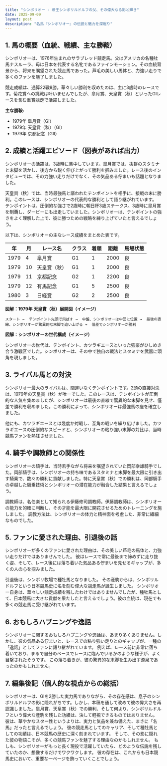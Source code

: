 ```yaml
---
title: "シンボリオー - 帝王シンボリルドルフの父、その偉大なる影と輝き"
date: 2025-09-09
layout: post
description: "名馬『シンボリオー』の伝説と魅力を深堀り"
---
```


## 1. 馬の概要（血統、戦績、主な勝鞍）

シンボリオーは、1976年生まれのサラブレッド競走馬。父はアメリカの名種牡馬ナスルーラ、母は日本を代表する名牝であるファインモーション。その血統背景から、将来を嘱望された競走馬であった。芦毛の美しい馬体と、力強い走りで多くのファンを魅了しました。

競走成績は、通算22戦8勝。華々しい勝利を収めたのは、主に3歳時のレースです。菊花賞への挑戦は叶いませんでしたが、皐月賞、天皇賞（秋）といったGIレースを含む重賞競走で活躍しました。

**主な勝鞍:**

* 1979年   皐月賞（GI）
* 1979年   天皇賞（秋）（GI）
* 1979年   京都記念（GII）


## 2. 成績と活躍エピソード（図表があれば出力）

シンボリオーの活躍は、3歳時に集中しています。皐月賞では、抜群のスタミナと末脚を活かし、後方から鋭く伸び上がって勝利を掴みました。レース後のインタビューでは、その力強い走りだけでなく、その気品ある佇まいも話題となりました。

天皇賞（秋）では、当時最強馬と謳われたテンポイントを相手に、接戦の末に勝利。このレースは、シンボリオーの代表的な勝利として語り継がれています。  テンポイントは、圧倒的な強さで2歳時に朝日杯3歳ステークス、3歳時に皐月賞を制覇し、ダービーにも出走していました。シンボリオーは、テンポイントの強さをよく理解した上で、彼に勝つための戦略を練り上げていたと言えるでしょう。

以下は、シンボリオーの主なレース成績をまとめた表です。

| 年 | 月 | レース名          | クラス | 着順 | 距離 | 馬場状態 |
|---|----|-----------------|-------|-----|------|----------|
| 1979 | 4 | 皐月賞          | G1    | 1   | 2000 | 良       |
| 1979 | 10| 天皇賞（秋）    | G1    | 1   | 2000 | 良       |
| 1979 | 11| 京都記念        | G2    | 1   | 2200 | 良       |
| 1979 | 12| 有馬記念        | G1    | 5   | 2500 | 良       |
| 1980 | 3 | 日経賞          | G2    | 2   | 2500 | 良       |


**図解：1979年 天皇賞（秋）展開図（イメージ）**

```
スタート →  テンポイント先頭で飛ばす →  中盤、シンボリオーは中団に位置 →  最後の直線、シンボリオーが驚異的な末脚で追い上げる →  僅差でシンボリオーが勝利
```

**図解：シンボリオーの世代構成（イメージ）**

シンボリオーの世代は、テンポイント、カツラギエースといった強豪がひしめき合う激戦区でした。シンボリオーは、その中で独自の戦法とスタミナを武器に頭角を現しました。


## 3. ライバル馬との対決

シンボリオー最大のライバルは、間違いなくテンポイントです。2頭の直接対決は、1979年の天皇賞（秋）が唯一でした。このレースは、テンポイントが圧倒的な人気を集めましたが、シンボリオーは最後の直線で驚異的な末脚を見せ、僅差で勝利を収めました。この勝利によって、シンボリオーは最強馬の座を確立しました。

他にも、カツラギエースとは幾度か対戦し、互角の戦いを繰り広げました。カツラギエースの圧倒的なスピードと、シンボリオーの粘り強い末脚の対比は、当時競馬ファンを熱狂させました。


## 4. 騎手や調教師との関係性

シンボリオーの騎手は、当時若手ながら将来を嘱望されていた岡部幸雄騎手でした。岡部騎手は、シンボリオーの持ち味であるスタミナと末脚を最大限に引き出す騎乗で、数々の勝利に貢献しました。特に天皇賞（秋）での勝利は、岡部騎手の卓越した騎乗技術とシンボリオーの潜在能力が融合した結果と言えるでしょう。

調教師は、名伯楽として知られる伊藤修司調教師。伊藤調教師は、シンボリオーの能力を的確に判断し、その才能を最大限に開花させるためのトレーニングを施しました。  調教方法は、シンボリオーの体力と精神面を考慮した、非常に繊細なものでした。


## 5. ファンに愛された理由、引退後の話

シンボリオーが多くのファンに愛された理由は、その美しい芦毛の馬体と、力強い走りだけではありませんでした。  彼はレースで常に最後まで諦めずに走り抜く姿、そして、レース後には落ち着いた気品ある佇まいを見せるギャップが、多くの人の心を掴みました。

引退後は、シンボリ牧場で種牡馬となりました。  その産駒からは、シンボリルドルフという日本競馬史に名を刻む偉大な競走馬が誕生しました。  シンボリオー自身は、華々しい競走成績を残したわけではありませんでしたが、種牡馬として、日本競馬に大きな貢献を果たしたと言えるでしょう。彼の血統は、現在でも多くの競走馬に受け継がれています。


## 6. おもしろハプニングや逸話

シンボリオーに関するおもしろハプニングや逸話は、あまり多くありません。しかし、彼の気品ある佇まいと、レースでの粘り強い走りとのギャップが、一種の「逸話」としてファンに語り継がれています。  例えば、レース前に非常に落ち着いており、まるで自分のペースでレースに臨んでいるかのような様子が、よく目撃されたそうです。  この落ち着きが、彼の驚異的な末脚を生み出す源泉であったのかもしれません。


## 7. 編集後記（個人的な視点からの総括）

シンボリオーは、GIを2勝した実力馬でありながら、その存在感は、息子のシンボリルドルフの影に隠れがちです。しかし、本稿を通して改めて彼の偉大さを再認識しました。皐月賞、天皇賞（秋）での勝利、そして何より、シンボリルドルフという偉大な産駒を残した功績は、決して軽視できるものではありません。  彼は、華やかなスター性というよりは、実力と気品を兼ね備えた、まさに「名馬」だったと言えるでしょう。  彼の競走馬としてのキャリア、そして種牡馬としての功績は、日本競馬の歴史に深く刻まれています。  そして、その影に隠れた彼の物語こそが、多くの競馬ファンを魅了する理由なのかもしれません。  もしも、シンボリオーがもっと長く現役で活躍していたら、どのような伝説を残していたのか、想像するだけでワクワクします。  彼の存在は、これからも日本競馬史において、重要な一ページを飾っていくことでしょう。
